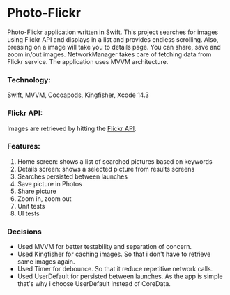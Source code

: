 # Photo-Flickr

Photo-Flickr application written in Swift. This project searches for images using Flickr API and displays in a list and provides endless scrolling. Also, pressing on a image will take you to details page. You can share, save and zoom in/out images. NetworkManager takes care of fetching data from Flickr service. The application uses MVVM architecture.

### Technology:

Swift, MVVM, Cocoapods, Kingfisher, Xcode 14.3



### Flickr API:

Images are retrieved by hitting the [Flickr API](https://www.flickr.com/services/api/flickr.photos.search.html).



### Features:
1. Home screen: shows a list of searched pictures based on keywords
2. Details screen: shows a selected picture from results screens
3. Searches persisted between launches
4. Save picture in Photos
5. Share picture
6. Zoom in, zoom out 
7. Unit tests
8. UI tests

### Decisions 

* Used MVVM for better testability and separation of concern.
* Used Kingfisher for caching images. So that i don't have to retrieve same images again.
* Used Timer for debounce. So that it reduce repetitive network calls. 
* Used UserDefault for persisted between launches. As the app is simple that's why i choose UserDefault instead of CoreData.
